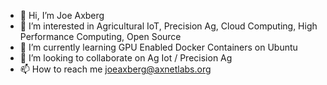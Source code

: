 - 👋 Hi, I’m Joe Axberg
- 👀 I’m interested in Agricultural IoT, Precision Ag, Cloud Computing, High Performance Computing, Open Source
- 🌱 I’m currently learning GPU Enabled Docker Containers on Ubuntu
- 💞️ I’m looking to collaborate on Ag Iot / Precision Ag
- 📫 How to reach me joeaxberg@axnetlabs.org

<!---
axbjos/axbjos is a ✨ special ✨ repository because its `README.md` (this file) appears on your GitHub profile.
You can click the Preview link to take a look at your changes.
--->
